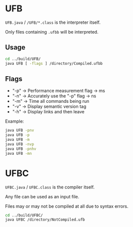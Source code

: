 # UFB

`UFB.java` / `/UFB/*.class` is the interpreter itself.

Only files containing `.ufbb` will be interpreted.

## Usage

```sh
cd ../build/UFB/
java UFB [ -flags ] /directory/Compiled.ufbb
```

## Flags

- "-p" -> Performance measurement flag -> ms
- "-n" -> Accurately use the "-p" flag -> ns
- "-m" -> Time all commands being run
- "-v" -> Display semantic version tag
- "-h" -> Display links and then leave

Example:

```sh
java UFB -pnv
java UFB -p
java UFB -m
java UFB -nvp
java UFB -pnhv
java UFB -mn
```

# UFBC

`UFBC.java` / `UFBC.class` is the compiler itself.

Any file can be used as an input file.

Files may or may not be compiled at all due to syntax errors.

```sh
cd ../build/UFBC/
java UFBC /directory/NotCompiled.ufb
```
